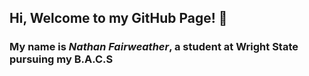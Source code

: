 ## Hi, Welcome to my GitHub Page! 👋

### My name is *Nathan Fairweather*, a student at Wright State pursuing my B.A.C.S